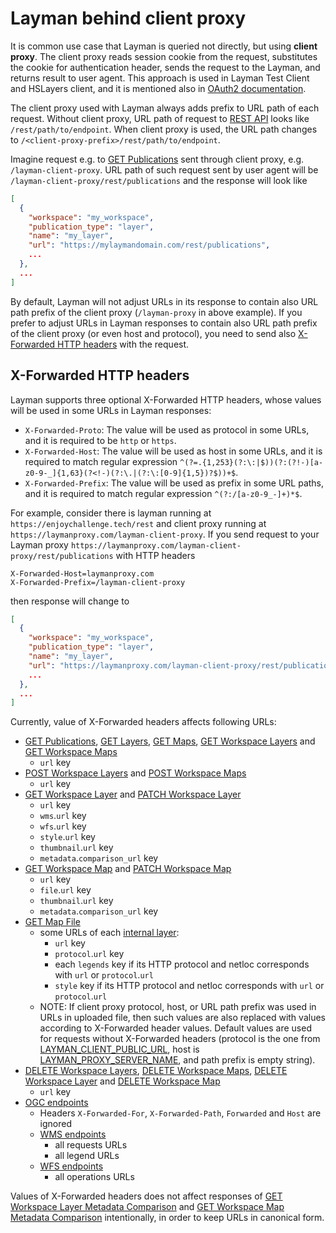 # Layman behind client proxy

It is common use case that Layman is queried not directly, but using **client proxy**. The client proxy reads session cookie from the request, substitutes the cookie for authentication header, sends the request to the Layman, and returns result to user agent. This approach is used in Layman Test Client and HSLayers client, and it is mentioned also in [OAuth2 documentation](oauth2/index.md#request-layman-rest-api).

The client proxy used with Layman always adds prefix to URL path of each request. Without client proxy, URL path of request to [REST API](rest.md) looks like `/rest/path/to/endpoint`. When client proxy is used, the URL path changes to `/<client-proxy-prefix>/rest/path/to/endpoint`.

Imagine request e.g. to [GET Publications](rest.md#get-publications) sent through client proxy, e.g. `/layman-client-proxy`. URL path of such request sent by user agent will be `/layman-client-proxy/rest/publications` and the response will look like

```json
[
  {
    "workspace": "my_workspace",
    "publication_type": "layer",
    "name": "my_layer",
    "url": "https://mylaymandomain.com/rest/publications",
    ...
  },
  ...
]
```

By default, Layman will not adjust URLs in its response to contain also URL path prefix of the client proxy (`/layman-proxy` in above example). If you prefer to adjust URLs in Layman responses to contain also URL path prefix of the client proxy (or even host and protocol), you need to send also [X-Forwarded HTTP headers](#x-forwarded-http-headers) with the request.

## X-Forwarded HTTP headers

Layman supports three optional X-Forwarded HTTP headers, whose values will be used in some URLs in Layman responses:
- `X-Forwarded-Proto`: The value will be used as protocol in some URLs, and it is required to be `http` or `https`.
- `X-Forwarded-Host`: The value will be used as host in some URLs, and it is required to match regular expression `^(?=.{1,253}(?:\:|$))(?:(?!-)[a-z0-9-_]{1,63}(?<!-)(?:\.|(?:\:[0-9]{1,5})?$))+$`.
- `X-Forwarded-Prefix`: The value will be used as prefix in some URL paths, and it is required to match regular expression `^(?:/[a-z0-9_-]+)*$`.

For example, consider there is layman running at `https://enjoychallenge.tech/rest` and client proxy running at `https://laymanproxy.com/layman-client-proxy`. If you send request to your Layman proxy `https://laymanproxy.com/layman-client-proxy/rest/publications` with HTTP headers
```
X-Forwarded-Host=laymanproxy.com
X-Forwarded-Prefix=/layman-client-proxy
```
then response will change to

```json
[
  {
    "workspace": "my_workspace",
    "publication_type": "layer",
    "name": "my_layer",
    "url": "https://laymanproxy.com/layman-client-proxy/rest/publications",
    ...
  },
  ...
]
```

Currently, value of X-Forwarded headers affects following URLs:
* [GET Publications](rest.md#get-publications), [GET Layers](rest.md#get-layers), [GET Maps](rest.md#get-maps), [GET Workspace Layers](rest.md#get-workspace-layers) and [GET Workspace Maps](rest.md#get-workspace-maps)
  * `url` key
* [POST Workspace Layers](rest.md#post-workspace-layers) and [POST Workspace Maps](rest.md#post-workspace-maps)
  * `url` key
* [GET Workspace Layer](rest.md#get-workspace-layer) and [PATCH Workspace Layer](rest.md#patch-workspace-layer)
  * `url` key
  * `wms`.`url` key
  * `wfs`.`url` key
  * `style`.`url` key
  * `thumbnail`.`url` key
  * `metadata`.`comparison_url` key
* [GET Workspace Map](rest.md#get-workspace-map) and [PATCH Workspace Map](rest.md#patch-workspace-map)
  * `url` key
  * `file`.`url` key
  * `thumbnail`.`url` key
  * `metadata`.`comparison_url` key
* [GET Map File](rest.md#get-map-file)
  * some URLs of each [internal layer](models.md#internal-map-layer):
    * `url` key
    * `protocol`.`url` key
    * each `legends` key if its HTTP protocol and netloc corresponds with `url` or `protocol`.`url`
    * `style` key if its HTTP protocol and netloc corresponds with `url` or `protocol`.`url`
  * NOTE: If client proxy protocol, host, or URL path prefix was used in URLs in uploaded file, then such values are also replaced with values according to X-Forwarded header values. Default values are used for requests without X-Forwarded headers (protocol is the one from [LAYMAN_CLIENT_PUBLIC_URL](env-settings.md#layman_client_public_url), host is [LAYMAN_PROXY_SERVER_NAME](env-settings.md#layman_proxy_server_name), and path prefix is empty string).
* [DELETE Workspace Layers](rest.md#delete-workspace-layers), [DELETE Workspace Maps](rest.md#delete-workspace-maps), [DELETE Workspace Layer](rest.md#delete-workspace-layer) and [DELETE Workspace Map](rest.md#delete-workspace-map)
  * `url` key
* [OGC endpoints](endpoints.md)
  * Headers `X-Forwarded-For`, `X-Forwarded-Path`, `Forwarded` and `Host` are ignored
  * [WMS endpoints](endpoints.md#web-map-service)
    * all requests URLs
    * all legend URLs
  * [WFS endpoints](endpoints.md#web-feature-service)
    * all operations URLs

Values of X-Forwarded headers does not affect responses of [GET Workspace Layer Metadata Comparison](rest.md#get-workspace-layer-metadata-comparison) and [GET Workspace Map Metadata Comparison](rest.md#get-workspace-map-metadata-comparison) intentionally, in order to keep URLs in canonical form.
